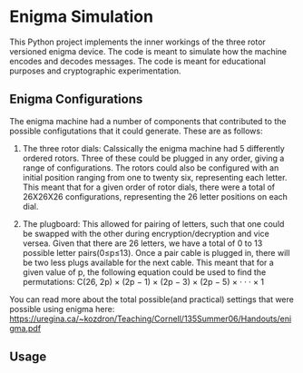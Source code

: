 # Enigma Simulation
This Python project implements the inner workings of the three rotor versioned enigma device. The code is meant to simulate how the machine encodes and decodes messages. The code is meant for educational purposes and cryptographic experimentation.

## Enigma Configurations
The enigma machine had a number of components that contributed to the possible configutations that it could generate. These are as follows:

1. The three rotor dials: Calssically the enigma machine had 5 differently ordered rotors. Three of these could be plugged in any order, giving a range of configurations. The rotors could also be configured with an initial position ranging from one to twenty six, representing each letter. This meant that for a given order of rotor dials, there were a total of 26X26X26 configurations, representing the 26 letter positions on each dial. 

2. The plugboard: This allowed for pairing of letters, such that one could be swapped with the other during encryption/decryption and vice versea. Given that there are 26 letters, we have a total of 0 to 13 possible letter pairs(0≤p≤13). Once a pair cable is plugged in, there will be two less plugs available for the next cable. This meant that for a given value of p, the following equation could be used to find the permutations: 
C(26, 2p) × (2p − 1) × (2p − 3) × (2p − 5) × · · · × 1

You can read more about the total possible(and practical) settings that were possible using enigma here: 
https://uregina.ca/~kozdron/Teaching/Cornell/135Summer06/Handouts/enigma.pdf

## Usage

